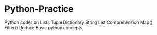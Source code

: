 # Python-Practice
Python codes on
Lists
Tuple
Dictionary
String
List Comprehension
Map()
Filter()
Reduce
Basic python concepts
